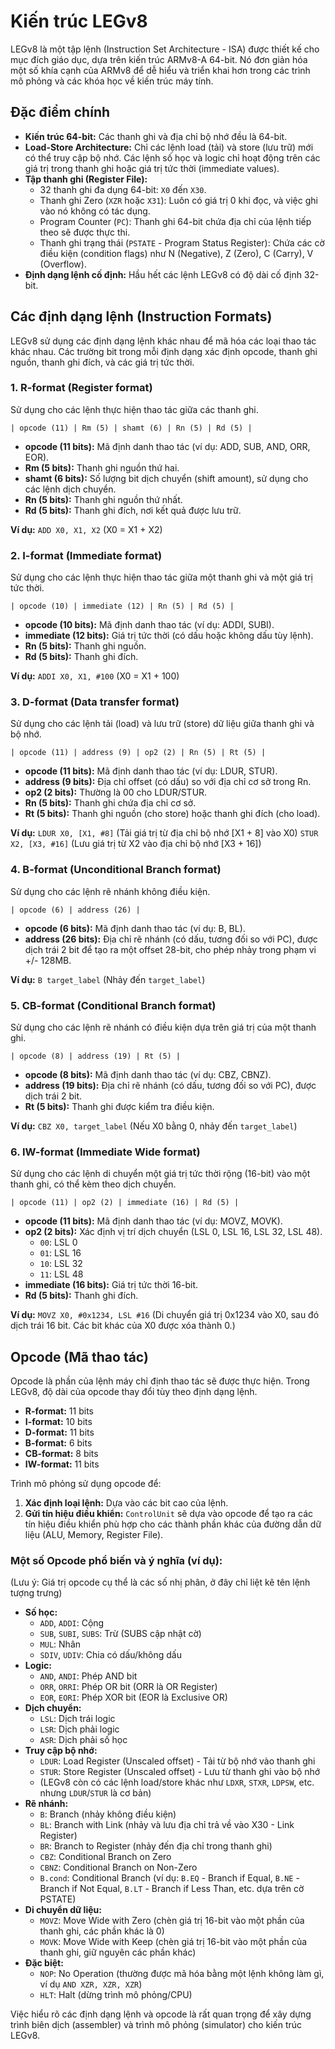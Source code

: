 # Kiến trúc LEGv8

LEGv8 là một tập lệnh (Instruction Set Architecture - ISA) được thiết kế cho mục đích giáo dục, dựa trên kiến trúc ARMv8-A 64-bit. Nó đơn giản hóa một số khía cạnh của ARMv8 để dễ hiểu và triển khai hơn trong các trình mô phỏng và các khóa học về kiến trúc máy tính.

## Đặc điểm chính

- **Kiến trúc 64-bit:** Các thanh ghi và địa chỉ bộ nhớ đều là 64-bit.
- **Load-Store Architecture:** Chỉ các lệnh load (tải) và store (lưu trữ) mới có thể truy cập bộ nhớ. Các lệnh số học và logic chỉ hoạt động trên các giá trị trong thanh ghi hoặc giá trị tức thời (immediate values).
- **Tập thanh ghi (Register File):**
  - 32 thanh ghi đa dụng 64-bit: `X0` đến `X30`.
  - Thanh ghi Zero (`XZR` hoặc `X31`): Luôn có giá trị 0 khi đọc, và việc ghi vào nó không có tác dụng.
  - Program Counter (`PC`): Thanh ghi 64-bit chứa địa chỉ của lệnh tiếp theo sẽ được thực thi.
  - Thanh ghi trạng thái (`PSTATE` - Program Status Register): Chứa các cờ điều kiện (condition flags) như N (Negative), Z (Zero), C (Carry), V (Overflow).
- **Định dạng lệnh cố định:** Hầu hết các lệnh LEGv8 có độ dài cố định 32-bit.

## Các định dạng lệnh (Instruction Formats)

LEGv8 sử dụng các định dạng lệnh khác nhau để mã hóa các loại thao tác khác nhau. Các trường bit trong mỗi định dạng xác định opcode, thanh ghi nguồn, thanh ghi đích, và các giá trị tức thời.

### 1. R-format (Register format)

Sử dụng cho các lệnh thực hiện thao tác giữa các thanh ghi.

```
| opcode (11) | Rm (5) | shamt (6) | Rn (5) | Rd (5) |
```

- **opcode (11 bits):** Mã định danh thao tác (ví dụ: ADD, SUB, AND, ORR, EOR).
- **Rm (5 bits):** Thanh ghi nguồn thứ hai.
- **shamt (6 bits):** Số lượng bit dịch chuyển (shift amount), sử dụng cho các lệnh dịch chuyển.
- **Rn (5 bits):** Thanh ghi nguồn thứ nhất.
- **Rd (5 bits):** Thanh ghi đích, nơi kết quả được lưu trữ.

**Ví dụ:** `ADD X0, X1, X2` (X0 = X1 + X2)

### 2. I-format (Immediate format)

Sử dụng cho các lệnh thực hiện thao tác giữa một thanh ghi và một giá trị tức thời.

```
| opcode (10) | immediate (12) | Rn (5) | Rd (5) |
```

- **opcode (10 bits):** Mã định danh thao tác (ví dụ: ADDI, SUBI).
- **immediate (12 bits):** Giá trị tức thời (có dấu hoặc không dấu tùy lệnh).
- **Rn (5 bits):** Thanh ghi nguồn.
- **Rd (5 bits):** Thanh ghi đích.

**Ví dụ:** `ADDI X0, X1, #100` (X0 = X1 + 100)

### 3. D-format (Data transfer format)

Sử dụng cho các lệnh tải (load) và lưu trữ (store) dữ liệu giữa thanh ghi và bộ nhớ.

```
| opcode (11) | address (9) | op2 (2) | Rn (5) | Rt (5) |
```

- **opcode (11 bits):** Mã định danh thao tác (ví dụ: LDUR, STUR).
- **address (9 bits):** Địa chỉ offset (có dấu) so với địa chỉ cơ sở trong Rn.
- **op2 (2 bits):** Thường là 00 cho LDUR/STUR.
- **Rn (5 bits):** Thanh ghi chứa địa chỉ cơ sở.
- **Rt (5 bits):** Thanh ghi nguồn (cho store) hoặc thanh ghi đích (cho load).

**Ví dụ:** `LDUR X0, [X1, #8]` (Tải giá trị từ địa chỉ bộ nhớ [X1 + 8] vào X0)
`STUR X2, [X3, #16]` (Lưu giá trị từ X2 vào địa chỉ bộ nhớ [X3 + 16])

### 4. B-format (Unconditional Branch format)

Sử dụng cho các lệnh rẽ nhánh không điều kiện.

```
| opcode (6) | address (26) |
```

- **opcode (6 bits):** Mã định danh thao tác (ví dụ: B, BL).
- **address (26 bits):** Địa chỉ rẽ nhánh (có dấu, tương đối so với PC), được dịch trái 2 bit để tạo ra một offset 28-bit, cho phép nhảy trong phạm vi +/- 128MB.

**Ví dụ:** `B target_label` (Nhảy đến `target_label`)

### 5. CB-format (Conditional Branch format)

Sử dụng cho các lệnh rẽ nhánh có điều kiện dựa trên giá trị của một thanh ghi.

```
| opcode (8) | address (19) | Rt (5) |
```

- **opcode (8 bits):** Mã định danh thao tác (ví dụ: CBZ, CBNZ).
- **address (19 bits):** Địa chỉ rẽ nhánh (có dấu, tương đối so với PC), được dịch trái 2 bit.
- **Rt (5 bits):** Thanh ghi được kiểm tra điều kiện.

**Ví dụ:** `CBZ X0, target_label` (Nếu X0 bằng 0, nhảy đến `target_label`)

### 6. IW-format (Immediate Wide format)

Sử dụng cho các lệnh di chuyển một giá trị tức thời rộng (16-bit) vào một thanh ghi, có thể kèm theo dịch chuyển.

```
| opcode (11) | op2 (2) | immediate (16) | Rd (5) |
```

- **opcode (11 bits):** Mã định danh thao tác (ví dụ: MOVZ, MOVK).
- **op2 (2 bits):** Xác định vị trí dịch chuyển (LSL 0, LSL 16, LSL 32, LSL 48).
  - `00`: LSL 0
  - `01`: LSL 16
  - `10`: LSL 32
  - `11`: LSL 48
- **immediate (16 bits):** Giá trị tức thời 16-bit.
- **Rd (5 bits):** Thanh ghi đích.

**Ví dụ:** `MOVZ X0, #0x1234, LSL #16` (Di chuyển giá trị 0x1234 vào X0, sau đó dịch trái 16 bit. Các bit khác của X0 được xóa thành 0.)

## Opcode (Mã thao tác)

Opcode là phần của lệnh máy chỉ định thao tác sẽ được thực hiện. Trong LEGv8, độ dài của opcode thay đổi tùy theo định dạng lệnh.

- **R-format:** 11 bits
- **I-format:** 10 bits
- **D-format:** 11 bits
- **B-format:** 6 bits
- **CB-format:** 8 bits
- **IW-format:** 11 bits

Trình mô phỏng sử dụng opcode để:

1.  **Xác định loại lệnh:** Dựa vào các bit cao của lệnh.
2.  **Gửi tín hiệu điều khiển:** `ControlUnit` sẽ dựa vào opcode để tạo ra các tín hiệu điều khiển phù hợp cho các thành phần khác của đường dẫn dữ liệu (ALU, Memory, Register File).

### Một số Opcode phổ biến và ý nghĩa (ví dụ):

(Lưu ý: Giá trị opcode cụ thể là các số nhị phân, ở đây chỉ liệt kê tên lệnh tượng trưng)

- **Số học:**
  - `ADD`, `ADDI`: Cộng
  - `SUB`, `SUBI`, `SUBS`: Trừ (SUBS cập nhật cờ)
  - `MUL`: Nhân
  - `SDIV`, `UDIV`: Chia có dấu/không dấu
- **Logic:**
  - `AND`, `ANDI`: Phép AND bit
  - `ORR`, `ORRI`: Phép OR bit (ORR là OR Register)
  - `EOR`, `EORI`: Phép XOR bit (EOR là Exclusive OR)
- **Dịch chuyển:**
  - `LSL`: Dịch trái logic
  - `LSR`: Dịch phải logic
  - `ASR`: Dịch phải số học
- **Truy cập bộ nhớ:**
  - `LDUR`: Load Register (Unscaled offset) - Tải từ bộ nhớ vào thanh ghi
  - `STUR`: Store Register (Unscaled offset) - Lưu từ thanh ghi vào bộ nhớ
  - (LEGv8 còn có các lệnh load/store khác như `LDXR`, `STXR`, `LDPSW`, etc. nhưng `LDUR`/`STUR` là cơ bản)
- **Rẽ nhánh:**
  - `B`: Branch (nhảy không điều kiện)
  - `BL`: Branch with Link (nhảy và lưu địa chỉ trả về vào X30 - Link Register)
  - `BR`: Branch to Register (nhảy đến địa chỉ trong thanh ghi)
  - `CBZ`: Conditional Branch on Zero
  - `CBNZ`: Conditional Branch on Non-Zero
  - `B.cond`: Conditional Branch (ví dụ: `B.EQ` - Branch if Equal, `B.NE` - Branch if Not Equal, `B.LT` - Branch if Less Than, etc. dựa trên cờ PSTATE)
- **Di chuyển dữ liệu:**
  - `MOVZ`: Move Wide with Zero (chèn giá trị 16-bit vào một phần của thanh ghi, các phần khác là 0)
  - `MOVK`: Move Wide with Keep (chèn giá trị 16-bit vào một phần của thanh ghi, giữ nguyên các phần khác)
- **Đặc biệt:**
  - `NOP`: No Operation (thường được mã hóa bằng một lệnh không làm gì, ví dụ `AND XZR, XZR, XZR`)
  - `HLT`: Halt (dừng trình mô phỏng/CPU)

Việc hiểu rõ các định dạng lệnh và opcode là rất quan trọng để xây dựng trình biên dịch (assembler) và trình mô phỏng (simulator) cho kiến trúc LEGv8.
